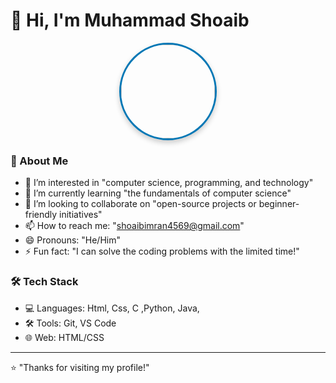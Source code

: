 # 👋 Hi, I'm Muhammad Shoaib 
<p align="center">
  <img src="https://avatars.githubusercontent.com/u/214978766" width="150" style="border-radius: 50%; border: 3px solid #0077b5;box-shadow: 0 4px 8px 0 rgba(0,0,0,0.2);"/>
</p>

### 🌟 About Me
- 👀 I’m interested in "computer science, programming, and technology" 
- 🌱 I’m currently learning "the fundamentals of computer science"
- 💞️ I’m looking to collaborate on "open-source projects or beginner-friendly initiatives"
- 📫 How to reach me: "shoaibimran4569@gmail.com"
- 😄 Pronouns: "He/Him"
- ⚡ Fun fact: "I can solve the coding  problems with the limited time!"

### 🛠️ Tech Stack
- 💻 Languages: Html, Css, C ,Python, Java, 
- 🛠️ Tools: Git, VS Code
- 🌐 Web: HTML/CSS 

---

⭐ "Thanks for visiting my profile!"

